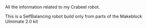 All the information related to my Crabeel robot.

This is a SelfBalancing robot build only from parts of the Makeblock Ulmimate 2.0 kit
